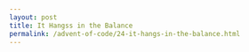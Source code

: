 ```yaml
---
layout: post
title: It Hangss in the Balance
permalink: /advent-of-code/24-it-hangs-in-the-balance.html
---
```

